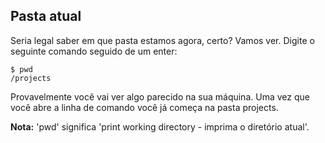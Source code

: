 ## Pasta atual

Seria legal saber em que pasta estamos agora, certo? Vamos ver. Digite o seguinte comando seguido de um enter:

```
$ pwd
/projects
```

Provavelmente você vai ver algo parecido na sua máquina. Uma vez que você abre a linha de comando você já começa na pasta projects.

**Nota:** 'pwd' significa 'print working directory - imprima o diretório atual'.
